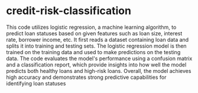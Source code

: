 # credit-risk-classification

This code utilizes logistic regression, a machine learning algorithm, to predict loan statuses based on given features such as loan size, interest rate, borrower income, etc. It first reads a dataset containing loan data and splits it into training and testing sets. The logistic regression model is then trained on the training data and used to make predictions on the testing data. The code evaluates the model's performance using a confusion matrix and a classification report, which provide insights into how well the model predicts both healthy loans and high-risk loans. Overall, the model achieves high accuracy and demonstrates strong predictive capabilities for identifying loan statuses

